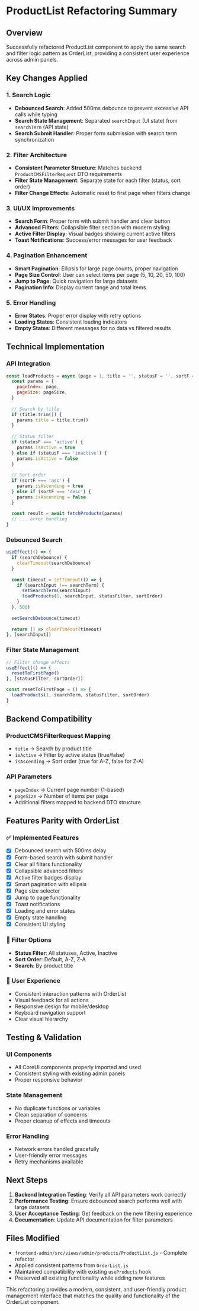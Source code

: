 # ProductList Refactoring Summary

## Overview
Successfully refactored ProductList component to apply the same search and filter logic pattern as OrderList, providing a consistent user experience across admin panels.

## Key Changes Applied

### 1. Search Logic
- **Debounced Search**: Added 500ms debounce to prevent excessive API calls while typing
- **Search State Management**: Separated `searchInput` (UI state) from `searchTerm` (API state)
- **Search Submit Handler**: Proper form submission with search term synchronization

### 2. Filter Architecture
- **Consistent Parameter Structure**: Matches backend `ProductCMSFilterRequest` DTO requirements
- **Filter State Management**: Separate state for each filter (status, sort order)
- **Filter Change Effects**: Automatic reset to first page when filters change

### 3. UI/UX Improvements
- **Search Form**: Proper form with submit handler and clear button
- **Advanced Filters**: Collapsible filter section with modern styling
- **Active Filter Display**: Visual badges showing current active filters
- **Toast Notifications**: Success/error messages for user feedback

### 4. Pagination Enhancement
- **Smart Pagination**: Ellipsis for large page counts, proper navigation
- **Page Size Control**: User can select items per page (5, 10, 20, 50, 100)
- **Jump to Page**: Quick navigation for large datasets
- **Pagination Info**: Display current range and total items

### 5. Error Handling
- **Error States**: Proper error display with retry options
- **Loading States**: Consistent loading indicators
- **Empty States**: Different messages for no data vs filtered results

## Technical Implementation

### API Integration
```javascript
const loadProducts = async (page = 1, title = '', statusF = '', sortF = '') => {
  const params = {
    pageIndex: page,
    pageSize: pageSize,
  }
  
  // Search by title
  if (title.trim()) {
    params.title = title.trim()
  }
  
  // Status filter
  if (statusF === 'active') {
    params.isActive = true
  } else if (statusF === 'inactive') {
    params.isActive = false
  }
  
  // Sort order
  if (sortF === 'asc') {
    params.isAscending = true
  } else if (sortF === 'desc') {
    params.isAscending = false
  }
  
  const result = await fetchProducts(params)
  // ... error handling
}
```

### Debounced Search
```javascript
useEffect(() => {
  if (searchDebounce) {
    clearTimeout(searchDebounce)
  }
  
  const timeout = setTimeout(() => {
    if (searchInput !== searchTerm) {
      setSearchTerm(searchInput)
      loadProducts(1, searchInput, statusFilter, sortOrder)
    }
  }, 500)
  
  setSearchDebounce(timeout)
  
  return () => clearTimeout(timeout)
}, [searchInput])
```

### Filter State Management
```javascript
// Filter change effects  
useEffect(() => {
  resetToFirstPage()
}, [statusFilter, sortOrder])

const resetToFirstPage = () => {
  loadProducts(1, searchTerm, statusFilter, sortOrder)
}
```

## Backend Compatibility

### ProductCMSFilterRequest Mapping
- `title` → Search by product title
- `isActive` → Filter by active status (true/false)
- `isAscending` → Sort order (true for A-Z, false for Z-A)

### API Parameters
- `pageIndex` → Current page number (1-based)
- `pageSize` → Number of items per page
- Additional filters mapped to backend DTO structure

## Features Parity with OrderList

### ✅ Implemented Features
- [x] Debounced search with 500ms delay
- [x] Form-based search with submit handler
- [x] Clear all filters functionality
- [x] Collapsible advanced filters
- [x] Active filter badges display
- [x] Smart pagination with ellipsis
- [x] Page size selector
- [x] Jump to page functionality
- [x] Toast notifications
- [x] Loading and error states
- [x] Empty state handling
- [x] Consistent UI styling

### 🔄 Filter Options
- **Status Filter**: All statuses, Active, Inactive
- **Sort Order**: Default, A-Z, Z-A
- **Search**: By product title

### 🎯 User Experience
- Consistent interaction patterns with OrderList
- Visual feedback for all actions
- Responsive design for mobile/desktop
- Keyboard navigation support
- Clear visual hierarchy

## Testing & Validation

### UI Components
- All CoreUI components properly imported and used
- Consistent styling with existing admin panels
- Proper responsive behavior

### State Management
- No duplicate functions or variables
- Clean separation of concerns
- Proper cleanup of effects and timeouts

### Error Handling
- Network errors handled gracefully
- User-friendly error messages
- Retry mechanisms available

## Next Steps

1. **Backend Integration Testing**: Verify all API parameters work correctly
2. **Performance Testing**: Ensure debounced search performs well with large datasets
3. **User Acceptance Testing**: Get feedback on the new filtering experience
4. **Documentation**: Update API documentation for filter parameters

## Files Modified
- `frontend-admin/src/views/admin/products/ProductList.js` - Complete refactor
- Applied consistent patterns from `OrderList.js`
- Maintained compatibility with existing `useProducts` hook
- Preserved all existing functionality while adding new features

This refactoring provides a modern, consistent, and user-friendly product management interface that matches the quality and functionality of the OrderList component.
